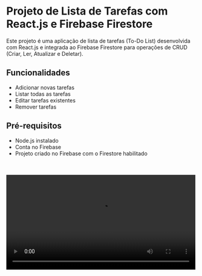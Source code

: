 # Projeto de Lista de Tarefas com React.js e Firebase Firestore

Este projeto é uma aplicação de lista de tarefas (To-Do List) desenvolvida com React.js e integrada ao Firebase Firestore para operações de CRUD (Criar, Ler, Atualizar e Deletar).

## Funcionalidades

- Adicionar novas tarefas
- Listar todas as tarefas
- Editar tarefas existentes
- Remover tarefas

## Pré-requisitos

- Node.js instalado
- Conta no Firebase
- Projeto criado no Firebase com o Firestore habilitado
<br><br><br>
<video src='./src/assets/captura-de-tela.mp4' width=500 controll/>
